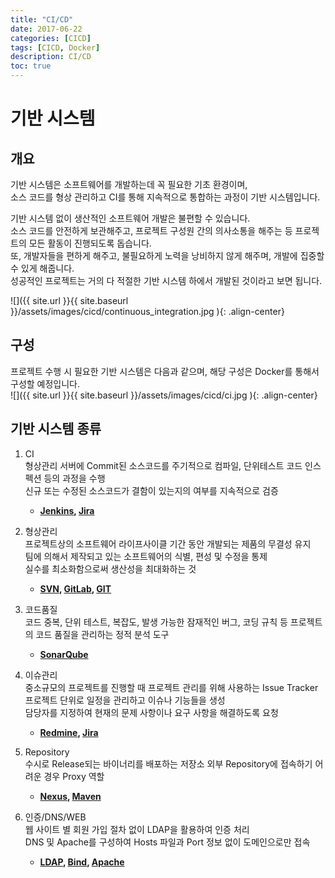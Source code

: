 ```yaml
---
title: "CI/CD"
date: 2017-06-22
categories: [CICD]
tags: [CICD, Docker]
description: CI/CD
toc: true
---
```


# 기반 시스템

## 개요

기반 시스템은 소프트웨어를 개발하는데 꼭 필요한 기초 환경이며,  
소스 코드를 형상 관리하고 CI를 통해 지속적으로 통합하는 과정이 기반 시스템입니다.

기반 시스템 없이 생산적인 소프트웨어 개발은 불편할 수 있습니다.  
소스 코드를 안전하게 보관해주고, 프로젝트 구성원 간의 의사소통을 해주는 등 프로젝트의 모든 활동이 진행되도록 돕습니다.  
또, 개발자들을 편하게 해주고, 불필요하게 노력을 낭비하지 않게 해주며, 개발에 집중할 수 있게 해줍니다.  
성공적인 프로젝트는 거의 다 적절한 기반 시스템 하에서 개발된 것이라고 보면 됩니다.

![]({{ site.url }}{{ site.baseurl }}/assets/images/cicd/continuous_integration.jpg ){: .align-center}


## 구성

프로젝트 수행 시 필요한 기반 시스템은 다음과 같으며, 해당 구성은 Docker를 통해서 구성할 예정입니다.  
![]({{ site.url }}{{ site.baseurl }}/assets/images/cicd/ci.jpg ){: .align-center}

## 기반 시스템 종류

1. CI  
    형상관리 서버에 Commit된 소스코드를 주기적으로 컴파일, 단위테스트 코드 인스펙션 등의 과정을 수행  
    신규 또는 수정된 소스코드가 결함이 있는지의 여부를 지속적으로 검증

    * **[Jenkins](https://jenkins.io/), [Jira](https://www.atlassian.com/)**

1. 형상관리  
    프로젝트상의 소프트웨어 라이프사이클 기간 동안 개발되는 제품의 무결성 유지  
    팀에 의해서 제작되고 있는 소프트웨어의 식별, 편성 및 수정을 통제  
    실수를 최소화함으로써 생산성을 최대화하는 것

    * **[SVN](https://subversion.apache.org/), [GitLab](https://about.gitlab.com/), [GIT](https://git-scm.com/)**

1. 코드품질  
    코드 중복, 단위 테스트, 복잡도, 발생 가능한 잠재적인 버그, 코딩 규칙 등 프로젝트의 코드 품질을 관리하는 정적 분석 도구

    * **[SonarQube](https://www.sonarqube.org/)**

1. 이슈관리  
    중소규모의 프로젝트를 진행할 때 프로젝트 관리를 위해 사용하는 Issue Tracker  
    프로젝트 단위로 일정을 관리하고 이슈나 기능들을 생성  
    담당자를 지정하여 현재의 문제 사항이나 요구 사항을 해결하도록 요청

    * **[Redmine](http://www.redmine.org/), [Jira](https://www.atlassian.com/)**

1. Repository  
    수시로 Release되는 바이너리를 배포하는 저장소 외부 Repository에 접속하기 어려운 경우 Proxy 역할

    * **[Nexus](https://www.sonatype.com/nexus-repository-sonatype), [Maven](https://maven.apache.org/)**

1. 인증/DNS/WEB  
    웹 사이트 별 회원 가입 절차 없이 LDAP을 활용하여 인증 처리  
    DNS 및 Apache를 구성하여 Hosts 파일과 Port 정보 없이 도메인으로만 접속

    * **[LDAP](https://www.openldap.org/), [Bind](https://www.isc.org/downloads/bind/), [Apache](https://www.apache.org/)**
